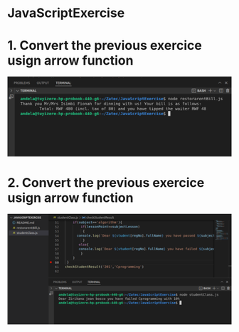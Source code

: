 # JavaScriptExercise
# 1. Convert the previous exercice usign arrow function
![alt text](https://github.com/tuyizerejean/JavaScriptExercise/blob/main/restuarent.png?raw=true)
# 2. Convert the previous exercice usign arrow function
![alt text](https://github.com/tuyizerejean/JavaScriptExercise/blob/main/checkResult.png?raw=true)
